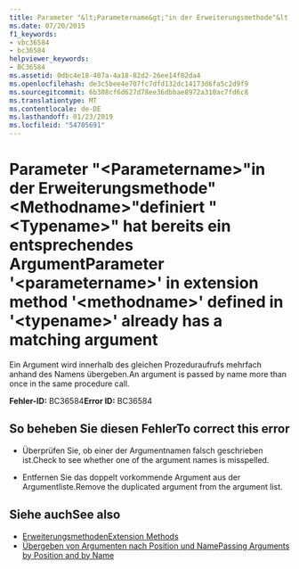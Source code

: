 ```yaml
---
title: Parameter "&lt;Parametername&gt;"in der Erweiterungsmethode"&lt;Methodname&gt;"definiert "&lt;Typename&gt;" hat bereits ein entsprechendes Argument
ms.date: 07/20/2015
f1_keywords:
- vbc36584
- bc36584
helpviewer_keywords:
- BC36584
ms.assetid: 0dbc4e18-407a-4a18-82d2-26ee14f82da4
ms.openlocfilehash: de3c5bee4e707fc7dfd132dc14173d6fa5c2d9f9
ms.sourcegitcommit: 6b308cf6d627d78ee36dbbae8972a310ac7fd6c8
ms.translationtype: MT
ms.contentlocale: de-DE
ms.lasthandoff: 01/23/2019
ms.locfileid: "54705691"
---
```

# <a name="parameter-ltparameternamegt-in-extension-method-ltmethodnamegt-defined-in-lttypenamegt-already-has-a-matching-argument"></a><span data-ttu-id="219f5-102">Parameter "&lt;Parametername&gt;"in der Erweiterungsmethode"&lt;Methodname&gt;"definiert "&lt;Typename&gt;" hat bereits ein entsprechendes Argument</span><span class="sxs-lookup"><span data-stu-id="219f5-102">Parameter '&lt;parametername&gt;' in extension method '&lt;methodname&gt;' defined in '&lt;typename&gt;' already has a matching argument</span></span>
<span data-ttu-id="219f5-103">Ein Argument wird innerhalb des gleichen Prozeduraufrufs mehrfach anhand des Namens übergeben.</span><span class="sxs-lookup"><span data-stu-id="219f5-103">An argument is passed by name more than once in the same procedure call.</span></span>  
  
 <span data-ttu-id="219f5-104">**Fehler-ID:** BC36584</span><span class="sxs-lookup"><span data-stu-id="219f5-104">**Error ID:** BC36584</span></span>  
  
## <a name="to-correct-this-error"></a><span data-ttu-id="219f5-105">So beheben Sie diesen Fehler</span><span class="sxs-lookup"><span data-stu-id="219f5-105">To correct this error</span></span>  
  
-   <span data-ttu-id="219f5-106">Überprüfen Sie, ob einer der Argumentnamen falsch geschrieben ist.</span><span class="sxs-lookup"><span data-stu-id="219f5-106">Check to see whether one of the argument names is misspelled.</span></span>  
  
-   <span data-ttu-id="219f5-107">Entfernen Sie das doppelt vorkommende Argument aus der Argumentliste.</span><span class="sxs-lookup"><span data-stu-id="219f5-107">Remove the duplicated argument from the argument list.</span></span>  
  
## <a name="see-also"></a><span data-ttu-id="219f5-108">Siehe auch</span><span class="sxs-lookup"><span data-stu-id="219f5-108">See also</span></span>
- [<span data-ttu-id="219f5-109">Erweiterungsmethoden</span><span class="sxs-lookup"><span data-stu-id="219f5-109">Extension Methods</span></span>](../../visual-basic/programming-guide/language-features/procedures/extension-methods.md)
- [<span data-ttu-id="219f5-110">Übergeben von Argumenten nach Position und Name</span><span class="sxs-lookup"><span data-stu-id="219f5-110">Passing Arguments by Position and by Name</span></span>](../../visual-basic/programming-guide/language-features/procedures/passing-arguments-by-position-and-by-name.md)
